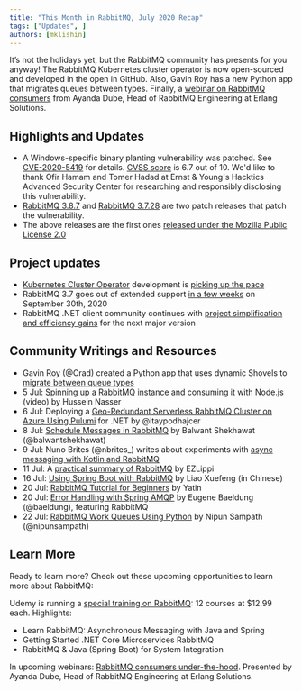 ```yaml
---
title: "This Month in RabbitMQ, July 2020 Recap"
tags: ["Updates", ]
authors: [mklishin]
---
```


It’s not the holidays yet, but the RabbitMQ community has presents for you anyway!
The RabbitMQ Kubernetes cluster operator is now open-sourced and developed in the open in GitHub.
Also, Gavin Roy has a new Python app that migrates queues between types.
Finally, a [webinar on RabbitMQ consumers](https://www2.erlang-solutions.com/webinar-registration-1#pardot-form) from Ayanda Dube, Head of RabbitMQ Engineering at Erlang Solutions.

<!-- truncate -->

## Highlights and Updates

 * A Windows-specific binary planting vulnerability was patched. See [CVE-2020-5419](https://tanzu.vmware.com/security/cve-2020-5419) for details.
   [CVSS score](https://www.first.org/cvss/calculator/3.0#CVSS:3.0/AV:L/AC:L/PR:H/UI:N/S:U/C:H/I:H/A:H) is 6.7 out of 10.
   We'd like to thank Ofir Hamam and Tomer Hadad at Ernst & Young's Hacktics Advanced Security Center for researching and responsibly disclosing
   this vulnerability.
 * [RabbitMQ 3.8.7](https://github.com/rabbitmq/rabbitmq-server/releases/tag/v3.8.7) and [RabbitMQ 3.7.28](https://github.com/rabbitmq/rabbitmq-server/releases/tag/v3.7.28)
   are two patch releases that patch the vulnerability.
 * The above releases are the first ones [released under the Mozilla Public License 2.0](https://github.com/rabbitmq/rabbitmq-server/issues/2372)

## Project updates

 * [Kubernetes Cluster Operator](/kubernetes/operator/operator-overview) development is [picking up the pace](https://github.com/rabbitmq/cluster-operator/pulls?q=is%3Apr+is%3Aclosed)
 * RabbitMQ 3.7 goes out of extended support [in a few weeks](/release-information) on September 30th, 2020
 * RabbitMQ .NET client community continues with [project simplification and efficiency gains](https://github.com/rabbitmq/rabbitmq-dotnet-client/pulls?q=is%3Apr+is%3Aclosed) for the next major version

## Community Writings and Resources

 * Gavin Roy (@Crad) created a Python app that uses dynamic Shovels to [migrate between queue types](https://gist.github.com/gmr/535c68a72b0338b3c4dd1832403422b1)
 * 5 Jul: [Spinning up a RabbitMQ instance](https://www.youtube.com/watch?v=eWiqa5SgxeA) and consuming it with Node.js (video) by Hussein Nasser
 * 6 Jul: Deploying a [Geo-Redundant Serverless RabbitMQ Cluster on Azure Using Pulumi](https://www.pulumi.com/blog/rabbitmq-azure/) for .NET by @itaypodhajcer
 * 8 Jul: [Schedule Messages in RabbitMQ](https://medium.com/swlh/delay-schedule-messages-in-rabbitmq-208b594cdc00) by Balwant Shekhawat (@balwantshekhawat)
 * 9 Jul:  Nuno Brites (@nbrites_) writes about experiments with [async messaging with Kotlin and RabbitMQ](https://medium.com/swlh/async-messaging-with-kotlin-and-rabbitmq-d69df1937b25)
 * 11 Jul: A [practical summary of RabbitMQ](http://www.ezlippi.com/blog/2020/07/rabbitmq-practice.html) by EZLippi
 * 16 Jul: [Using Spring Boot with RabbitMQ](https://www.ershicimi.com/p/de6004823c72e3e4805c5eee802c87a3) by Liao Xuefeng (in Chinese)
 * 20 Jul: [RabbitMQ Tutorial for Beginners](https://examples.javacodegeeks.com/rabbitmq-tutorial-for-beginners/) by Yatin
 * 20 Jul: [Error Handling with Spring AMQP](https://www.baeldung.com/spring-amqp-error-handling) by Eugene Baeldung (@baeldung), featuring RabbitMQ
 * 22 Jul: [RabbitMQ Work Queues Using Python](https://medium.com/@nipunsampath/rabbitmq-work-queues-using-python-d7663e3a2635) by Nipun Sampath (@nipunsampath)

## Learn More

Ready to learn more? Check out these upcoming opportunities to learn more about RabbitMQ:

Udemy is running a [special training on RabbitMQ](https://www.udemy.com/courses/search/?q=rabbitmq): 12 courses at $12.99 each. Highlights:

 * Learn RabbitMQ: Asynchronous Messaging with Java and Spring
 * Getting Started .NET Core Microservices RabbitMQ
 * RabbitMQ & Java (Spring Boot) for System Integration

In upcoming webinars: [RabbitMQ consumers under-the-hood](https://www2.erlang-solutions.com/webinar-registration-1#pardot-form).
Presented by Ayanda Dube, Head of RabbitMQ Engineering at Erlang Solutions.
